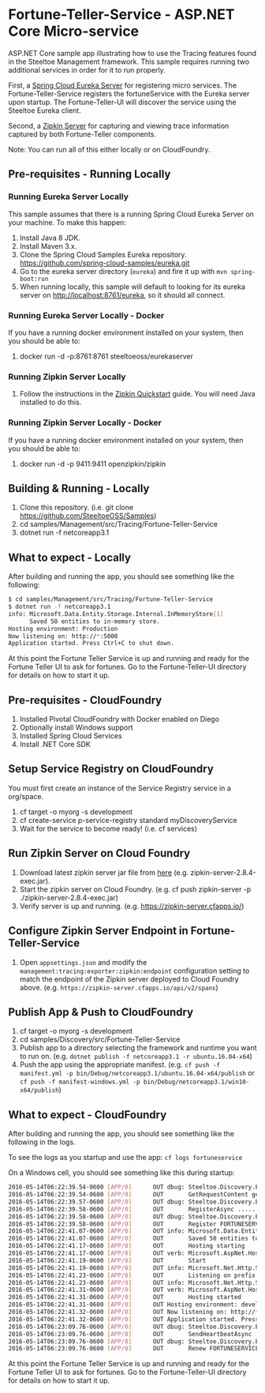 # Fortune-Teller-Service - ASP.NET Core Micro-service

ASP.NET Core sample app illustrating how to use the Tracing features found in the Steeltoe Management framework. This sample requires running two additional services in order for it to run properly.

First, a [Spring Cloud Eureka Server](https://cloud.spring.io/spring-cloud-static/Edgware.SR3/multi/multi_spring-cloud-eureka-server.html) for registering micro services. The Fortune-Teller-Service registers the fortuneService with the Eureka server upon startup.  The Fortune-Teller-UI will discover the service using the Steeltoe Eureka client.

Second, a [Zipkin Server](https://zipkin.io/pages/quickstart) for capturing and viewing trace information captured by both Fortune-Teller components.

Note: You can run all of this either locally or on CloudFoundry.

## Pre-requisites - Running Locally

### Running Eureka Server Locally

This sample assumes that there is a running Spring Cloud Eureka Server on your machine. To make this happen:

1. Install Java 8 JDK.
1. Install Maven 3.x.
1. Clone the Spring Cloud Samples Eureka repository. <https://github.com/spring-cloud-samples/eureka.git>
1. Go to the eureka server directory (`eureka`) and fire it up with `mvn spring-boot:run`
1. When running locally, this sample will default to looking for its eureka server on <http://localhost:8761/eureka>, so it should all connect.

### Running Eureka Server Locally - Docker

If you have a running docker environment installed on your system, then you should be able to:

1. docker run -d -p:8761:8761 steeltoeoss/eurekaserver

### Running Zipkin Server Locally

1. Follow the instructions in the [Zipkin Quickstart](https://zipkin.io/pages/quickstart) guide. You will need Java installed to do this.

### Running Zipkin Server Locally - Docker

If you have a running docker environment installed on your system, then you should be able to:

1. docker run -d -p 9411:9411 openzipkin/zipkin

## Building & Running - Locally

1. Clone this repository. (i.e. git clone <https://github.com/SteeltoeOSS/Samples>)
1. cd samples/Management/src/Tracing/Fortune-Teller-Service
1. dotnet run -f netcoreapp3.1

## What to expect - Locally

After building and running the app, you should see something like the following:

```bash
$ cd samples/Management/src/Tracing/Fortune-Teller-Service
$ dotnet run -f netcoreapp3.1
info: Microsoft.Data.Entity.Storage.Internal.InMemoryStore[1]
      Saved 50 entities to in-memory store.
Hosting environment: Production
Now listening on: http://*:5000
Application started. Press Ctrl+C to shut down.
```

At this point the Fortune Teller Service is up and running and ready for the Fortune Teller UI to ask for fortunes.  Go to the Fortune-Teller-UI directory for details on how to start it up.

## Pre-requisites - CloudFoundry

1. Installed Pivotal CloudFoundry with Docker enabled on Diego
1. Optionally install Windows support
1. Installed Spring Cloud Services
1. Install .NET Core SDK

## Setup Service Registry on CloudFoundry

You must first create an instance of the Service Registry service in a org/space.

1. cf target -o myorg -s development
1. cf create-service p-service-registry standard myDiscoveryService
1. Wait for the service to become ready! (i.e. cf services)

## Run Zipkin Server on Cloud Foundry

1. Download latest zipkin server jar file from [here](https://dl.bintray.com/openzipkin/maven/io/zipkin/java/zipkin-server) (e.g. zipkin-server-2.8.4-exec.jar).
1. Start the zipkin server on Cloud Foundry. (e.g. cf push zipkin-server -p ./zipkin-server-2.8.4-exec.jar)
1. Verify server is up and running.   (e.g. https://zipkin-server.cfapps.io/)

## Configure Zipkin Server Endpoint in Fortune-Teller-Service

1. Open `appsettings.json` and modify the `management:tracing:exporter:zipkin:endpoint` configuration setting to match the endpoint of the Zipkin server deployed to Cloud Foundry above.  (e.g. `https://zipkin-server.cfapps.io/api/v2/spans`)

## Publish App & Push to CloudFoundry

1. cf target -o myorg -s development
1. cd samples/Discovery/src/Fortune-Teller-Service
1. Publish app to a directory selecting the framework and runtime you want to run on. (e.g. `dotnet publish -f netcoreapp3.1 -r ubuntu.16.04-x64`)
1. Push the app using the appropriate manifest. (e.g. `cf push -f manifest.yml -p bin/Debug/netcoreapp3.1/ubuntu.16.04-x64/publish` or `cf push -f manifest-windows.yml -p bin/Debug/netcoreapp3.1/win10-x64/publish`)

## What to expect - CloudFoundry

After building and running the app, you should see something like the following in the logs.

To see the logs as you startup and use the app: `cf logs fortuneservice`

On a Windows cell, you should see something like this during startup:

```bash
2016-05-14T06:22:39.54-0600 [APP/0]      OUT dbug: Steeltoe.Discovery.Eureka.Transport.EurekaHttpClient[0]
2016-05-14T06:22:39.54-0600 [APP/0]      OUT       GetRequestContent generated JSON: ......
2016-05-14T06:22:39.57-0600 [APP/0]      OUT dbug: Steeltoe.Discovery.Eureka.Transport.EurekaHttpClient[0]
2016-05-14T06:22:39.58-0600 [APP/0]      OUT       RegisterAsync .....
2016-05-14T06:22:39.58-0600 [APP/0]      OUT dbug: Steeltoe.Discovery.Eureka.DiscoveryClient[0]
2016-05-14T06:22:39.58-0600 [APP/0]      OUT       Register FORTUNESERVICE/fortuneService.apps.testcloud.com:2f7a9e48-bb3e-402a-6b44-68e9386b3b15 returned: NoContent
2016-05-14T06:22:41.07-0600 [APP/0]      OUT info: Microsoft.Data.Entity.Storage.Internal.InMemoryStore[1]
2016-05-14T06:22:41.07-0600 [APP/0]      OUT       Saved 50 entities to in-memory store.
2016-05-14T06:22:41.17-0600 [APP/0]      OUT       Hosting starting
2016-05-14T06:22:41.17-0600 [APP/0]      OUT verb: Microsoft.AspNet.Hosting.Internal.HostingEngine[4]
2016-05-14T06:22:41.19-0600 [APP/0]      OUT       Start
2016-05-14T06:22:41.19-0600 [APP/0]      OUT info: Microsoft.Net.Http.Server.WebListener[0]
2016-05-14T06:22:41.23-0600 [APP/0]      OUT       Listening on prefix: http://*:57991/
2016-05-14T06:22:41.23-0600 [APP/0]      OUT info: Microsoft.Net.Http.Server.WebListener[0]
2016-05-14T06:22:41.31-0600 [APP/0]      OUT verb: Microsoft.AspNet.Hosting.Internal.HostingEngine[5]
2016-05-14T06:22:41.31-0600 [APP/0]      OUT       Hosting started
2016-05-14T06:22:41.31-0600 [APP/0]      OUT Hosting environment: development
2016-05-14T06:22:41.32-0600 [APP/0]      OUT Now listening on: http://*:57991
2016-05-14T06:22:41.32-0600 [APP/0]      OUT Application started. Press Ctrl+C to shut down.
2016-05-14T06:23:09.76-0600 [APP/0]      OUT dbug: Steeltoe.Discovery.Eureka.Transport.EurekaHttpClient[0]
2016-05-14T06:23:09.76-0600 [APP/0]      OUT       SendHeartbeatAsync ......., status: OK, instanceInfo: null
2016-05-14T06:23:09.76-0600 [APP/0]      OUT dbug: Steeltoe.Discovery.Eureka.DiscoveryClient[0]
2016-05-14T06:23:09.76-0600 [APP/0]      OUT       Renew FORTUNESERVICE/fortuneService.apps.testcloud.com:2f7a9e48-bb3e-402a-6b44-68e9386b3b15 returned: OK
```

At this point the Fortune Teller Service is up and running and ready for the Fortune Teller UI to ask for fortunes. Go to the Fortune-Teller-UI directory for details on how to start it up.

